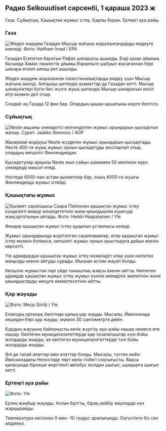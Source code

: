 ## Радио Selkouutiset сәрсенбі, 1 қараша 2023 ж

Газа. Сұйықтық. Қашықтан жұмыс істеу. Қарлы боран. Ертеңгі ауа райы.

### Газа

![Жедел жәрдем Газадан Мысыр жағына жараланғандарды емдеуге әкеледі. Фото: Haitham Imad / EPA](https://images.cdn.yle.fi/image/upload/c_crop,h_2821,w_5016,x_0,y_744/ar_1.777777777777777,c_fill,g_faces,h_pr_610/d.q_auto:eco/f_auto/fl_lossy/v1698852282/39-1194530654258b7aaf7a)

Газадан Египетке баратын Рафах шекарасы ашылды. Енді қазан айының басында Хамас лаңкестік ұйымы Израильге шабуыл жасағаннан бері шекара өткелі алғаш рет ашылды.

Жедел жәрдем жараланған палестиналықтарды емдеу үшін Мысыр жағына әкелді. Алғашқы шетелдік азаматтар да Газадан кетті. Мысыр шенеуніктері бүгін бес жүзге жуық шетелдік Мысыр шекарасын кесіп өтуі мүмкін деп отыр.

Сондай-ақ Газада 12 фин бар. Олардың қашан қашатыны әзірге белгісіз.

### Сұйықтық

![Neste ақшаны үнемдегісі келгендіктен жұмыс орындарын қысқартып жатыр. Сурет: Jaakko Stenroos / AOP](https://images.cdn.yle.fi/image/upload/c_crop,h_2611,w_4643,x_0,y_483/ar_1.7777777777777777,c_fill,g_faces,w_05,w_06/h_02q_auto:eco/f_auto/fl_lossy/v1698838481/39-1191437653a0928a0b5b)

Жанармай өндіруші Neste жүздеген жұмыс орындарын қысқартады. Несте 400-ге жуық жұмыс орнын қысқартуды жоспарлап отыр, олардың көпшілігі Финляндиядан.

Қысқартулар арқылы Neste жыл сайын шамамен 50 миллион еуро үнемдеуді мақсат етеді.

Нестеде 6000-нан астам қызметкер бар, оның 4000-ға жуығы Финляндияда жұмыс істейді.

### Қашықтағы жұмыс

![Қызмет сарапшысы Саара Пейпонен қашықтан жұмыс істеу күнделікті өмірді жеңілдететінін және қиындықпен күресуді жақсартатынын айтады. Фото: Heikki Haapalainen / Yle](https://images.cdn.yle.fi/image/upload/c_crop,h_2988,w_5312,x_16,y_569/ar_1.777777777777777,c_fill,g_faces/6_10h,q_auto:eco/f_auto/fl_lossy/v1698754242/39-11936826540ed9ea44a0)

Финдер қашықтан жұмыс істеу құқығын ұстанғысы келеді.

Жұмыс орындарында жүргізілген сауалнамалар, егер қашықтан жұмыс істеу мүмкін болмаса, көпшілігі жұмыс орнын ауыстыруға дайын екенін көрсетті.

Yle адамдардан қашықтан жұмыс істеу мүмкіндігі олар үшін неліктен маңызды екенін айтуды сұрады. Мыңнан астам жауап болды.

Көпшілік жұмыстан гөрі үйде тыныштық жақсы екенін айтты. Көптеген адамдар қашықтан жұмыс істеу жұмыс күніне икемділік әкелетінін және қиындықтарды жеңуге көмектесетінін айтты.

### Қар жауады

![ Фото: Merja Siirilä / Yle](https://images.cdn.yle.fi/image/upload/c_crop,h_2265,w_4028,x_0,y_378/ar_1.777777777777777,c_fill,g_faces/6_10h,0/q_auto:eco/f_auto/fl_lossy/v1698853993/39-119441665423d86dff6c)

Еліміздің орталық бөлігінде қалың қар жауды. Мысалы, Йвяскилада кешеден бері қар жауды, мүмкін 30 сантиметрге дейін.

Қардың жаууына байланысты көлік жүргізу ауа-райы нашар немесе өте нашар. Көптеген муниципалитеттерде қар тазалағыштар күні бойы жолдарды жырды, ал көптеген муниципалитеттерде түні бойы жолдарды жырды.

Әлі де талай апаттар мен апаттар болды. Мысалы, түстен кейін Йвяскиладағы Нелостиде төрт көлік тізбегі соқтығысты. Вааса қаласында бірнеше жергілікті автобус жолдан шығып, шұңқырға шығып кетті.

### Ертеңгі ауа райы

![ Фото: Yle](https://images.cdn.yle.fi/image/upload/c_crop,h_1080,w_1919,x_0,y_0/ar_1.777777777777777,c_fill,g_faces,h_675,w_1200/d_prq.au:eco/f_auto/fl_lossy/v1698848166/39-119453865425d62868a1)

Ертең жаңбыр жауады. Аспан бұлтты, бірақ кейбір жерлерде күн жарқырайды.

Температура негізінен 0 мен -10 градус аралығында. Оңтүстікте біз сәл алдамыз.